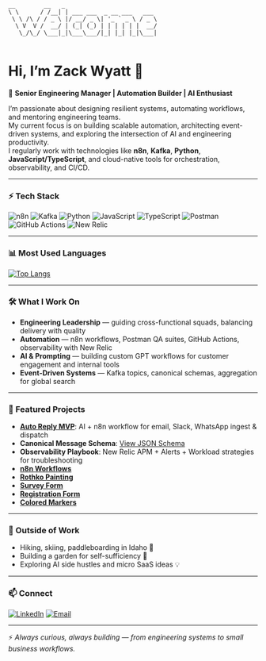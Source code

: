 ```
__        __   _                                   
\ \      / /__| | ___ ___  _ __ ___   ___   
 \ \ /\ / / _ \ |/ __/ _ \| '_ ` _ \ / _ \  
  \ V  V /  __/ | (_| (_) | | | | | |  __/ 
   \_/\_/ \___|_|\___\___/|_| |_| |_|\___|  
                                                            
```

# Hi, I’m Zack Wyatt 👋

🚀 **Senior Engineering Manager | Automation Builder | AI Enthusiast**

I’m passionate about designing resilient systems, automating workflows, and mentoring engineering teams.  
My current focus is on building scalable automation, architecting event-driven systems, and exploring the intersection of AI and engineering productivity.  
I regularly work with technologies like **n8n**, **Kafka**, **Python**, **JavaScript/TypeScript**, and cloud-native tools for orchestration, observability, and CI/CD.

---

### ⚡ Tech Stack
![n8n](https://img.shields.io/badge/n8n-00eaff?style=flat&logo=n8n&logoColor=white)
![Kafka](https://img.shields.io/badge/Kafka-b266ff?style=flat&logo=apache-kafka&logoColor=white)
![Python](https://img.shields.io/badge/Python-39ff14?style=flat&logo=python&logoColor=black)
![JavaScript](https://img.shields.io/badge/JavaScript-F7DF1E?style=flat&logo=javascript&logoColor=black)
![TypeScript](https://img.shields.io/badge/TypeScript-23272e?style=flat&logo=typescript&logoColor=white)
![Postman](https://img.shields.io/badge/Postman-FF6C37?style=flat&logo=postman&logoColor=white)
![GitHub Actions](https://img.shields.io/badge/GitHub_Actions-2088FF?style=flat&logo=github-actions&logoColor=white)
![New Relic](https://img.shields.io/badge/New%20Relic-008C99?style=flat&logo=new-relic&logoColor=white)

---

### 📊 Most Used Languages

[![Top Langs](https://github-readme-stats.vercel.app/api/top-langs/?username=zwyatt22&layout=compact&theme=radical)](https://github.com/anuraghazra/github-readme-stats)

---

### 🛠️ What I Work On
- **Engineering Leadership** — guiding cross-functional squads, balancing delivery with quality
- **Automation** — n8n workflows, Postman QA suites, GitHub Actions, observability with New Relic
- **AI & Prompting** — building custom GPT workflows for customer engagement and internal tools
- **Event-Driven Systems** — Kafka topics, canonical schemas, aggregation for global search

---

### 📂 Featured Projects
- **[Auto Reply MVP](#)**: AI + n8n workflow for email, Slack, WhatsApp ingest & dispatch  
- **Canonical Message Schema**: [View JSON Schema](schema/canonical-message.schema.json)  
- **Observability Playbook**: New Relic APM + Alerts + Workload strategies for troubleshooting  
- **[n8n Workflows](https://github.com/zwyatt22/n8n-workflows)**  
- **[Rothko Painting](https://github.com/zwyatt22/rothko-painting)**  
- **[Survey Form](https://github.com/zwyatt22/surveyform)**  
- **[Registration Form](https://github.com/zwyatt22/registrationForm)**  
- **[Colored Markers](https://github.com/zwyatt22/Colored-Markers)**  

---

### 🌱 Outside of Work
- Hiking, skiing, paddleboarding in Idaho 🌲  
- Building a garden for self-sufficiency 🥕  
- Exploring AI side hustles and micro SaaS ideas 💡  

---

### 📫 Connect

[![LinkedIn](https://img.shields.io/badge/LinkedIn-00eaff?style=flat&logo=linkedin&logoColor=white)](https://www.linkedin.com/in/zackwyatt)
[![Email](https://img.shields.io/badge/Email-23272e?style=flat&logo=gmail&logoColor=white)](mailto:zack.wyatt@wyattsolutions.net)

---

⚡ *Always curious, always building — from engineering systems to small business workflows.*

<!--
Color palette inspiration:
- Neon blue: #00eaff
- Electric purple: #b266ff
- Charcoal gray: #23272e
- White: #ffffff
- Neon green: #39ff14
-->
